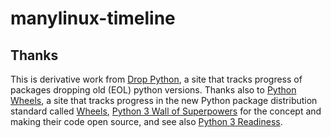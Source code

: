 # manylinux-timeline

## Thanks

This is derivative work from [Drop Python](https://hugovk.github.io/drop-python/), a site that tracks progress of packages dropping old (EOL) python versions. 
Thanks also to [Python Wheels](https://pythonwheels.com), a site that tracks progress in the new Python package distribution standard called [Wheels](https://pypi.org/project/wheel), [Python 3 Wall of Superpowers](https://python3wos.appspot.com/) for the concept and making their code open source, and see also [Python 3 Readiness](http://py3readiness.org).
